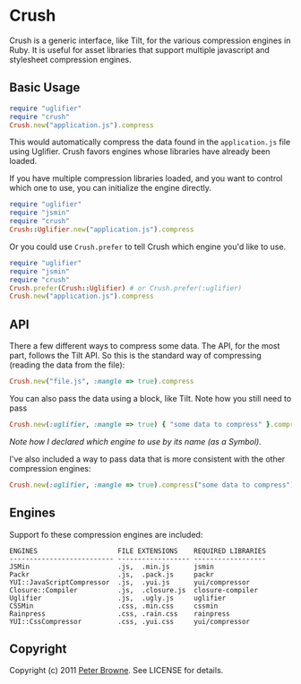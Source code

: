 Crush
=====

Crush is a generic interface, like Tilt, for the various compression engines in Ruby.
It is useful for asset libraries that support multiple javascript and stylesheet compression engines.

Basic Usage
-----------

```ruby
require "uglifier"
require "crush"
Crush.new("application.js").compress
```

This would automatically compress the data found in the `application.js` file using Uglifier.
Crush favors engines whose libraries have already been loaded.

If you have multiple compression libraries loaded, and you want to control which one to use,
you can initialize the engine directly.

```ruby
require "uglifier"
require "jsmin"
require "crush"
Crush::Uglifier.new("application.js").compress
```

Or you could use `Crush.prefer` to tell Crush which engine you'd like to use.

```ruby
require "uglifier"
require "jsmin"
require "crush"
Crush.prefer(Crush::Uglifier) # or Crush.prefer(:uglifier)
Crush.new("application.js").compress
```

API
---

There a few different ways to compress some data. The API, for the most part, follows the Tilt
API. So this is the standard way of compressing (reading the data from the file):

```ruby
Crush.new("file.js", :mangle => true).compress
```

You can also pass the data using a block, like Tilt. Note how you still need to pass

```ruby
Crush.new(:uglifier, :mangle => true) { "some data to compress" }.compress
```

_Note how I declared which engine to use by its name (as a Symbol)._

I've also included a way to pass data that is more consistent with the other compression engines:

```ruby
Crush.new(:uglifier, :mangle => true).compress("some data to compress")
```

Engines
-------

Support fo these compression engines are included:

    ENGINES                    FILE EXTENSIONS    REQUIRED LIBRARIES
    -------------------------- ------------------ ------------------
    JSMin                      .js,  .min.js      jsmin
    Packr                      .js,  .pack.js     packr
    YUI::JavaScriptCompressor  .js,  .yui.js      yui/compressor
    Closure::Compiler          .js,  .closure.js  closure-compiler
    Uglifier                   .js,  .ugly.js     uglifier
    CSSMin                     .css, .min.css     cssmin
    Rainpress                  .css, .rain.css    rainpress
    YUI::CssCompressor         .css, .yui.css     yui/compressor    

Copyright
---------

Copyright (c) 2011 [Peter Browne](http://petebrowne.com). See LICENSE for details.
